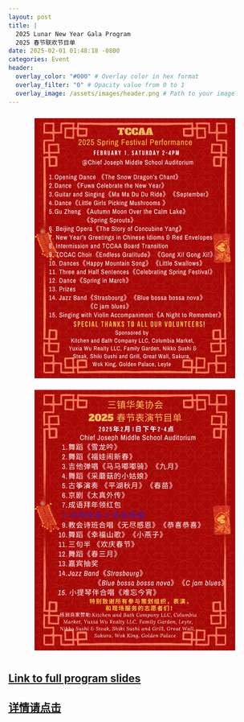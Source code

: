 ```yaml
---
layout: post
title: |
  2025 Lunar New Year Gala Program 
  2025 春节联欢节目单
date: 2025-02-01 01:48:18 -0800
categories: Event
header:
  overlay_color: "#000" # Overlay color in hex format
  overlay_filter: "0" # Opacity value from 0 to 1
  overlay_image: /assets/images/header.png # Path to your image
---
```


<div style="text-align: center;">
  <img src="/assets/images/events/Program-en.png" alt="Image 1" style="display: inline-block; margin: 10px; width: 400px; height: auto;">
  <img src="/assets/images/events/Program-zh.png" alt="Image 2" style="display: inline-block; margin: 10px; width: 400px; height: auto;">
</div>

## [Link to full program slides](https://drive.google.com/file/d/1OO_umaH652RC66DtHu3gwUN5CYlGg8zq/view?usp=drive_link)

## [详情请点击](https://drive.google.com/file/d/1OO_umaH652RC66DtHu3gwUN5CYlGg8zq/view?usp=drive_link)



